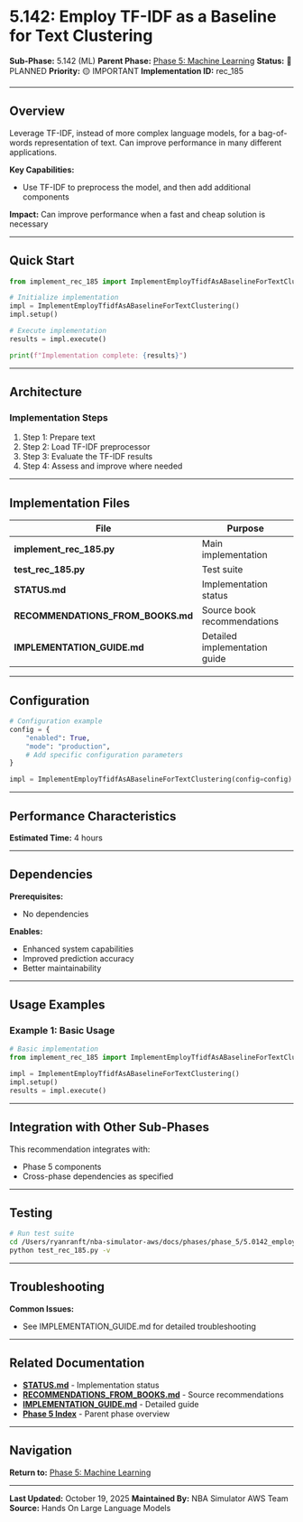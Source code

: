 # 5.142: Employ TF-IDF as a Baseline for Text Clustering

**Sub-Phase:** 5.142 (ML)
**Parent Phase:** [Phase 5: Machine Learning](../PHASE_5_INDEX.md)
**Status:** 🔵 PLANNED
**Priority:** 🟡 IMPORTANT
**Implementation ID:** rec_185

---

## Overview

Leverage TF-IDF, instead of more complex language models, for a bag-of-words representation of text. Can improve performance in many different applications.

**Key Capabilities:**
- Use TF-IDF to preprocess the model, and then add additional components

**Impact:**
Can improve performance when a fast and cheap solution is necessary

---

## Quick Start

```python
from implement_rec_185 import ImplementEmployTfidfAsABaselineForTextClustering

# Initialize implementation
impl = ImplementEmployTfidfAsABaselineForTextClustering()
impl.setup()

# Execute implementation
results = impl.execute()

print(f"Implementation complete: {results}")
```

---

## Architecture

### Implementation Steps

1. Step 1: Prepare text
2. Step 2: Load TF-IDF preprocessor
3. Step 3: Evaluate the TF-IDF results
4. Step 4: Assess and improve where needed

---

## Implementation Files

| File | Purpose |
|------|---------|
| **implement_rec_185.py** | Main implementation |
| **test_rec_185.py** | Test suite |
| **STATUS.md** | Implementation status |
| **RECOMMENDATIONS_FROM_BOOKS.md** | Source book recommendations |
| **IMPLEMENTATION_GUIDE.md** | Detailed implementation guide |

---

## Configuration

```python
# Configuration example
config = {
    "enabled": True,
    "mode": "production",
    # Add specific configuration parameters
}

impl = ImplementEmployTfidfAsABaselineForTextClustering(config=config)
```

---

## Performance Characteristics

**Estimated Time:** 4 hours

---

## Dependencies

**Prerequisites:**
- No dependencies

**Enables:**
- Enhanced system capabilities
- Improved prediction accuracy
- Better maintainability

---

## Usage Examples

### Example 1: Basic Usage

```python
# Basic implementation
from implement_rec_185 import ImplementEmployTfidfAsABaselineForTextClustering

impl = ImplementEmployTfidfAsABaselineForTextClustering()
impl.setup()
results = impl.execute()
```

---

## Integration with Other Sub-Phases

This recommendation integrates with:
- Phase 5 components
- Cross-phase dependencies as specified

---

## Testing

```bash
# Run test suite
cd /Users/ryanranft/nba-simulator-aws/docs/phases/phase_5/5.0142_employ_tf-idf_as_a_baseline_for_text_clustering
python test_rec_185.py -v
```

---

## Troubleshooting

**Common Issues:**
- See IMPLEMENTATION_GUIDE.md for detailed troubleshooting

---

## Related Documentation

- **[STATUS.md](STATUS.md)** - Implementation status
- **[RECOMMENDATIONS_FROM_BOOKS.md](RECOMMENDATIONS_FROM_BOOKS.md)** - Source recommendations
- **[IMPLEMENTATION_GUIDE.md](IMPLEMENTATION_GUIDE.md)** - Detailed guide
- **[Phase 5 Index](../PHASE_5_INDEX.md)** - Parent phase overview

---

## Navigation

**Return to:** [Phase 5: Machine Learning](../PHASE_5_INDEX.md)

---

**Last Updated:** October 19, 2025
**Maintained By:** NBA Simulator AWS Team
**Source:** Hands On Large Language Models
